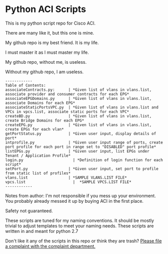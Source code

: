 # Python ACI Scripts
This is my python script repo for Cisco ACI.

There are many like it, but this one is mine. 

My github repo is my best friend. It is my life. 

I must master it as I must master my life. 

My github repo, without me, is useless. 

Without my github repo, I am useless. 
```
------------
Table of Contents:
associateContracts.py:      | *Given list of vlans in vlans.list, associate provider and consumer contracts for each EPG*
associateEPGDomains.py	    | *Given list of vlans in vlans.list, associate Domains for each EPG*
associateStaticPortsVPC.py  | *Given list of vlans in vlans.list and VPCs in vpcs.list, associate static ports for each VPC*
createBD.py	                | *Given list of vlans in vlans.list, create Bridge Domains for each EPG*
createEPG.py                | *Given list of vlans in vlans.list, create EPGs for each vlan*
getPortStatus.py            | *Given user input, display details of port*
intprofile.py               | *Given user input range of ports, create port profile for each port in range set to "DISABLED" port profile*
listEPGs.py                 | *Given user input, list EPGs under Tenant / Application Profile*
login.py	                  | *Definition of login function for each script*
setPort.py	                | *Given user input, set port to profile from static list of profiles*
vlans.list	                | *SAMPLE VLANS.LIST FILE*
vpcs.list	                  |  *SAMPLE VPCS.LIST FILE*
------------
```
Notes from author:
I'm not responsible if you mess up your environment.  
You probably already messed it up by buying ACI in the first place.

Safety not guaranteed.

These scripts are tuned for my naming conventions.  It should be mostly trivial to adjust templates to meet your naming needs.
These scripts are written in and meant for python 2.7

Don't like it any of the scripts in this repo or think they are trash? 
[Please file a complaint with the complaint department.](https://bit.ly/IqT6zt)

